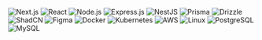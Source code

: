![Next.js](https://img.shields.io/badge/Next.js-%23000000.svg?&style=for-the-badge&logo=next.js&logoColor=white)  <!-- Next.js badge -->
![React](https://img.shields.io/badge/React-%2361DAFB.svg?&style=for-the-badge&logo=react&logoColor=black)  <!-- React badge -->
![Node.js](https://img.shields.io/badge/Node.js-%23339933.svg?&style=for-the-badge&logo=node.js&logoColor=white)  <!-- Node.js badge -->
![Express.js](https://img.shields.io/badge/Express.js-%23404d59.svg?&style=for-the-badge&logo=express&logoColor=white)  <!-- Express.js badge -->
![NestJS](https://img.shields.io/badge/NestJS-%23E0234E.svg?&style=for-the-badge&logo=nestjs&logoColor=white)  <!-- NestJS badge -->
![Prisma](https://img.shields.io/badge/Prisma-%2D2D3748.svg?&style=for-the-badge&logo=prisma&logoColor=white)  <!-- Prisma badge -->
![Drizzle](https://img.shields.io/badge/Drizzle-%233E63B5.svg?&style=for-the-badge&logo=drizzle&logoColor=white)  <!-- Drizzle badge -->
![ShadCN](https://img.shields.io/badge/ShadCN-%23FBBF24.svg?&style=for-the-badge&logo=shadcn&logoColor=black)  <!-- ShadCN badge -->
![Figma](https://img.shields.io/badge/Figma-%23F24E1E.svg?&style=for-the-badge&logo=figma&logoColor=white)  <!-- Figma badge -->
![Docker](https://img.shields.io/badge/Docker-%232496ED.svg?&style=for-the-badge&logo=docker&logoColor=white)  <!-- Docker badge -->
![Kubernetes](https://img.shields.io/badge/Kubernetes-%23326CE5.svg?&style=for-the-badge&logo=kubernetes&logoColor=white)  <!-- Kubernetes badge -->
![AWS](https://img.shields.io/badge/AWS-%23232F3E.svg?&style=for-the-badge&logo=amazonaws&logoColor=white)  <!-- AWS badge -->
![Linux](https://img.shields.io/badge/Linux-%23FCC624.svg?&style=for-the-badge&logo=linux&logoColor=black)  <!-- Linux badge -->
![PostgreSQL](https://img.shields.io/badge/PostgreSQL-%23357BA5.svg?&style=for-the-badge&logo=postgresql&logoColor=white)  <!-- PostgreSQL badge -->
![MySQL](https://img.shields.io/badge/MySQL-%234479A1.svg?&style=for-the-badge&logo=mysql&logoColor=white)  <!-- MySQL badge -->
